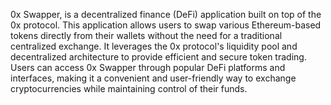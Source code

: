 0x Swapper, is a decentralized finance (DeFi) application built on top of the 0x protocol.
This application allows users to swap various Ethereum-based tokens directly from their wallets without the need for a traditional centralized exchange. 
It leverages the 0x protocol's liquidity pool and decentralized architecture to provide efficient and secure token trading. 
Users can access 0x Swapper through popular DeFi platforms and interfaces, making it a convenient and user-friendly way to exchange cryptocurrencies while maintaining control of their funds.

